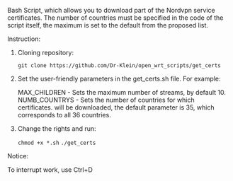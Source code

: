 Bash Script, which allows you to download part of the Nordvpn service certificates. 
The number of countries must be specified in the code of the script itself, the maximum is set to the default from the proposed list. 

Instruction:

1. Cloning repository:

	```git clone https://github.com/Dr-Klein/open_wrt_scripts/get_certs```
	
2. Set the user-friendly parameters in the get_certs.sh file. For example:
	
	MAX_CHILDREN - Sets the maximum number of streams, by default 10.
	NUMB_COUNTRYS - Sets the number of countries for which certificates. 
	will be downloaded, the default parameter is 35, which corresponds to all 36 countries.

3. Change the rights and run:	

	```chmod +x *.sh``` 
	```./get_certs```

Notice:

To interrupt work, use Ctrl+D
